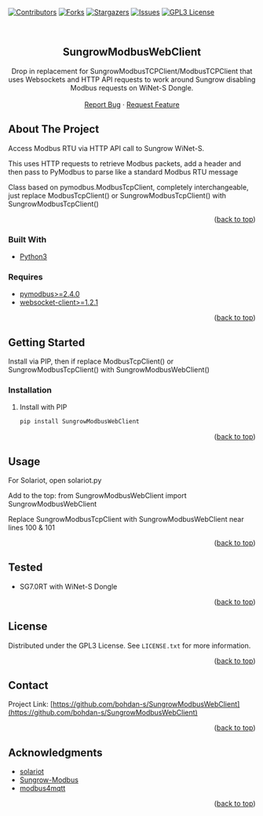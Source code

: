 <div id="top"></div>

[![Contributors][contributors-shield]][contributors-url]
[![Forks][forks-shield]][forks-url]
[![Stargazers][stars-shield]][stars-url]
[![Issues][issues-shield]][issues-url]
[![GPL3 License][license-shield]][license-url]

<br />
<div align="center">

<h2 align="center">SungrowModbusWebClient</h3>

  <p align="center">
    Drop in replacement for SungrowModbusTCPClient/ModbusTCPClient that uses Websockets and HTTP API requests to work around Sungrow disabling Modbus requests on WiNet-S Dongle. 
    <br />
    <br />
    <a href="https://github.com/bohdan-s/SungrowModbusWebClient/issues">Report Bug</a>
    ·
    <a href="https://github.com/bohdan-s/SungrowModbusWebClient/issues">Request Feature</a>
  </p>
</div>

<!-- ABOUT THE PROJECT -->
## About The Project
Access Modbus RTU via HTTP API call to Sungrow WiNet-S. 

This uses HTTP requests to retrieve Modbus packets, add a header and then pass to PyModbus to parse like a standard Modbus RTU message

Class based on pymodbus.ModbusTcpClient, completely interchangeable, just replace ModbusTcpClient() or SungrowModbusTcpClient() with SungrowModbusTcpClient()

<p align="right">(<a href="#top">back to top</a>)</p>

### Built With

* [Python3](https://www.python.org/)

### Requires
* [pymodbus>=2.4.0](https://pypi.org/project/pymodbus/)
* [websocket-client>=1.2.1](https://pypi.org/project/websocket-client/)

<p align="right">(<a href="#top">back to top</a>)</p>

<!-- GETTING STARTED -->
## Getting Started

Install via PIP, then if replace ModbusTcpClient() or SungrowModbusTcpClient() with SungrowModbusWebClient()

### Installation

1. Install with PIP
   ```sh
   pip install SungrowModbusWebClient
   ```

<p align="right">(<a href="#top">back to top</a>)</p>



<!-- USAGE EXAMPLES -->
## Usage

For Solariot, open solariot.py

Add to the top: from SungrowModbusWebClient import SungrowModbusWebClient

Replace SungrowModbusTcpClient with SungrowModbusWebClient near lines 100 & 101

<p align="right">(<a href="#top">back to top</a>)</p>


## Tested
* SG7.0RT with WiNet-S Dongle

<p align="right">(<a href="#top">back to top</a>)</p>


<!-- LICENSE -->
## License

Distributed under the GPL3 License. See `LICENSE.txt` for more information.

<p align="right">(<a href="#top">back to top</a>)</p>


<!-- CONTACT -->
## Contact

Project Link: [https://github.com/bohdan-s/SungrowModbusWebClient](https://github.com/bohdan-s/SungrowModbusWebClient)

<p align="right">(<a href="#top">back to top</a>)</p>


<!-- ACKNOWLEDGMENTS -->
## Acknowledgments

* [solariot](https://github.com/meltaxa/solariot)
* [Sungrow-Modbus](https://github.com/rpvelloso/Sungrow-Modbus)
* [modbus4mqtt](https://github.com/tjhowse/modbus4mqtt)

<p align="right">(<a href="#top">back to top</a>)</p>



<!-- MARKDOWN LINKS & IMAGES -->
<!-- https://www.markdownguide.org/basic-syntax/#reference-style-links -->
[contributors-shield]: https://img.shields.io/github/contributors/bohdan-s/SungrowModbusWebClient.svg?style=for-the-badge
[contributors-url]: https://github.com/bohdan-s/SungrowModbusWebClient/graphs/contributors
[forks-shield]: https://img.shields.io/github/forks/bohdan-s/SungrowModbusWebClient.svg?style=for-the-badge
[forks-url]: https://github.com/bohdan-s/SungrowModbusWebClient/network/members
[stars-shield]: https://img.shields.io/github/stars/bohdan-s/SungrowModbusWebClient.svg?style=for-the-badge
[stars-url]: https://github.com/bohdan-s/SungrowModbusWebClient/stargazers
[issues-shield]: https://img.shields.io/github/issues/bohdan-s/SungrowModbusWebClient.svg?style=for-the-badge
[issues-url]: https://github.com/bohdan-s/SungrowModbusWebClient/issues
[license-shield]: https://img.shields.io/github/license/bohdan-s/SungrowModbusWebClient.svg?style=for-the-badge
[license-url]: https://github.com/bohdan-s/SungrowModbusWebClient/blob/main/LICENSE.txt